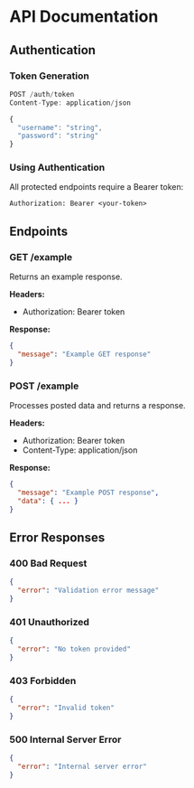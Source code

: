 # API Documentation

## Authentication

### Token Generation
```typescript
POST /auth/token
Content-Type: application/json

{
  "username": "string",
  "password": "string"
}
```

### Using Authentication
All protected endpoints require a Bearer token:
```
Authorization: Bearer <your-token>
```

## Endpoints

### GET /example
Returns an example response.

**Headers:**
- Authorization: Bearer token

**Response:**
```json
{
  "message": "Example GET response"
}
```

### POST /example
Processes posted data and returns a response.

**Headers:**
- Authorization: Bearer token
- Content-Type: application/json

**Response:**
```json
{
  "message": "Example POST response",
  "data": { ... }
}
```

## Error Responses

### 400 Bad Request
```json
{
  "error": "Validation error message"
}
```

### 401 Unauthorized
```json
{
  "error": "No token provided"
}
```

### 403 Forbidden
```json
{
  "error": "Invalid token"
}
```

### 500 Internal Server Error
```json
{
  "error": "Internal server error"
}
```
